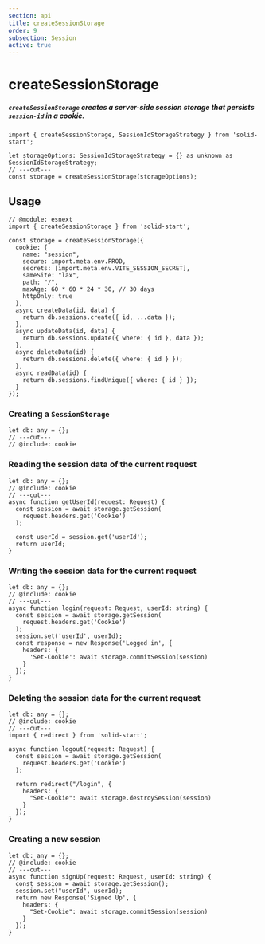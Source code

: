 ```yaml
---
section: api
title: createSessionStorage
order: 9
subsection: Session
active: true
---
```


# createSessionStorage

##### `createSessionStorage` creates a server-side session storage that persists `session-id` in a cookie.

<div class="text-lg">

```tsx twoslash
import { createSessionStorage, SessionIdStorageStrategy } from 'solid-start';

let storageOptions: SessionIdStorageStrategy = {} as unknown as SessionIdStorageStrategy;
// ---cut---
const storage = createSessionStorage(storageOptions);
```

</div>

<table-of-contents></table-of-contents>

## Usage

```twoslash include cookie
// @module: esnext
import { createSessionStorage } from 'solid-start';

const storage = createSessionStorage({
  cookie: {
    name: "session",
    secure: import.meta.env.PROD,
    secrets: [import.meta.env.VITE_SESSION_SECRET],
    sameSite: "lax",
    path: "/",
    maxAge: 60 * 60 * 24 * 30, // 30 days
    httpOnly: true
  },
  async createData(id, data) {
    return db.sessions.create({ id, ...data });
  },
  async updateData(id, data) {
    return db.sessions.update({ where: { id }, data });
  },
  async deleteData(id) {
    return db.sessions.delete({ where: { id } });
  },
  async readData(id) {
    return db.sessions.findUnique({ where: { id } });
  }
});
```

### Creating a `SessionStorage`

```tsx twoslash
let db: any = {};
// ---cut---
// @include: cookie
```

### Reading the session data of the current request

```tsx twoslash {6}
let db: any = {};
// @include: cookie
// ---cut---
async function getUserId(request: Request) {
  const session = await storage.getSession(
    request.headers.get('Cookie')
  );

  const userId = session.get('userId');
  return userId;
}
```

### Writing the session data for the current request

```tsx twoslash {5,8}
let db: any = {};
// @include: cookie
// ---cut---
async function login(request: Request, userId: string) {
  const session = await storage.getSession(
    request.headers.get('Cookie')
  );
  session.set('userId', userId);
  const response = new Response('Logged in', {
    headers: {
      'Set-Cookie': await storage.commitSession(session)
    }
  });
}
```

### Deleting the session data for the current request

```tsx twoslash {10}
let db: any = {};
// @include: cookie
// ---cut---
import { redirect } from 'solid-start';

async function logout(request: Request) {
  const session = await storage.getSession(
    request.headers.get('Cookie')
  );

  return redirect("/login", {
    headers: {
      "Set-Cookie": await storage.destroySession(session)
    }
  });
}
```

### Creating a new session

```tsx twoslash {2,6}
let db: any = {};
// @include: cookie
// ---cut---
async function signUp(request: Request, userId: string) {
  const session = await storage.getSession();
  session.set("userId", userId);
  return new Response('Signed Up', {
    headers: {
      "Set-Cookie": await storage.commitSession(session)
    }
  });
}
```
